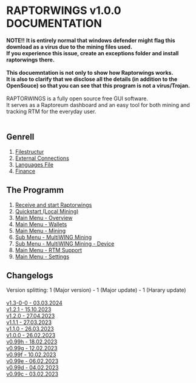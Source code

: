RAPTORWINGS v1.0.0 DOCUMENTATION
=========================
**NOTE!!**
**It is entirely normal that windows defender might flag this download as a virus due to the mining files used.<br />
If you experience this issue, create an exceptions folder and install raptorwings there.**
<br /><br />
**This docuemntation is not only to show how Raptorwings works.<br />
It is also to clarify that we disclose all the details (in addition to the OpenSouce) so that you can see that this program is not a virus/Trojan.**<br />
<br />
RAPTORWINGS is a fully open source free GUI software.<br />
It serves as a Raptoreum dashboard and an easy tool for both mining and tracking RTM for the everyday user.
<br /><br />

Genrell
-------
01. [Filestructur](sub/filestructur.md)
02. [External Connections](sub/extern.md)
03. [Languages File](sub/languages.md)
04. [Finance](sub/financing.md)

The Programm
------------
01. [Receive and start Raptorwings](sub/download.md)
02. [Quickstart (Local Mining)](sub/quickstart.md)
03. [Main Menu - Overview](sub/menuMain.md)
04. [Main Menu - Wallets](sub/menuWallets.md)
05. [Main Menu - Mining](sub/menuMiningLocal.md)
06. [Sub Menu - MultiWING Mining](sub/menuMiningMultiWing.md)
07. [Sub Menu - MultiWING Mining - Device](sub/menuMiningMultiWingDevice.md)
08. [Main Menu - RTM Support](sub/rtmsupport.md)
09. [Main Menu - Settings](sub/settings.md)

Changelogs
------------
Version splitting: 1 (Major version) - 1 (Major update) - 1 (Harary update) <br />
<br />
[v1.3-0-0 - 03.03.2024](changelog/1-3-0-0.md)<br />
[v1.2.1 - 15.10.2023](changelog/1-2-0.md)<br />
[v1.2.0 - 27.04.2023](changelog/1-2-0.md)<br />
[v1.1.1 - 27.03.2023](changelog/1-1-0.md)<br />
[v1.1.0 - 26.03.2023](changelog/1-1-0.md)<br />
[v1.0.0 - 26.02.2023](changelog/1-0-0.md)<br />
[v0.99h - 18.02.2023](changelog/099h.md)<br />
[v0.99g - 12.02.2023](changelog/099g.md)<br />
[v0.99f - 10.02.2023](changelog/099f.md)<br />
[v0.99e - 06.02.2023](changelog/099e.md)<br />
[v0.99d - 04.02.2023](changelog/099d.md)<br />
[v0.99c - 03.02.2023](changelog/099c.md)<br />
